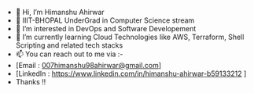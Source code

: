 - 👋 Hi, I’m Himanshu Ahirwar
- 🏫 IIIT-BHOPAL UnderGrad in Computer Science stream
- 👀 I’m interested in DevOps and Software Developement
- 🌱 I’m currently learning Cloud Technologies like AWS, Terraform, Shell Scripting and related tech stacks
- 📫 You can reach out to me via :-
-  [Email : 007himanshu98ahirwar@gmail.com]
-  [LinkedIn : https://www.linkedin.com/in/himanshu-ahirwar-b59133212 ]
-  Thanks !!

<!---
h1manshu98/h1manshu98 is a ✨ special ✨ repository because its `README.md` (this file) appears on your GitHub profile.
You can click the Preview link to take a look at your changes.
--->
